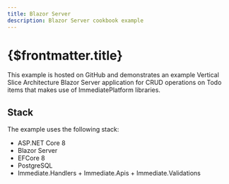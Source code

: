 ```yaml
---
title: Blazor Server
description: Blazor Server cookbook example
---
```


# {$frontmatter.title}

<script>
    import GitHubButton from '$lib/components/GitHubButton.svelte';
</script>

This example is hosted on GitHub and demonstrates an example Vertical Slice Architecture Blazor Server application for CRUD operations on Todo items that makes use of ImmediatePlatform libraries.

<GitHubButton link="https://github.com/ImmediatePlatform/Immediate.Dev/tree/main/cookbook/BlazorServerExample" text="View example on GitHub" />

## Stack

The example uses the following stack:

- ASP.NET Core 8
- Blazor Server
- EFCore 8
- PostgreSQL
- Immediate.Handlers + Immediate.Apis + Immediate.Validations
